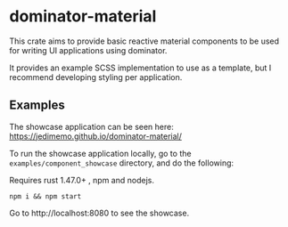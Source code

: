 # dominator-material

This crate aims to provide  basic reactive material components to be used for writing UI applications using dominator.

It provides an example SCSS implementation to use as a template, but I recommend developing styling per application.


## Examples

The showcase application can be seen here: https://jedimemo.github.io/dominator-material/

To run the showcase application locally, go to the `examples/component_showcase` directory, and do the following:

Requires rust 1.47.0+ , npm and nodejs.

```
npm i && npm start
``` 

Go to http://localhost:8080 to see the showcase.

